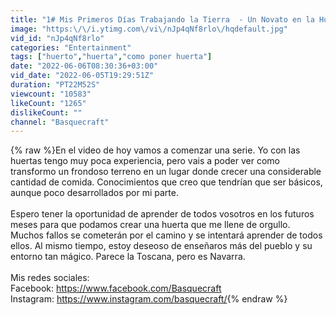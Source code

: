 ```yaml
---
title: "1# Mis Primeros Días Trabajando la Tierra  - Un Novato en la Huerta"
image: "https:\/\/i.ytimg.com\/vi\/nJp4qNf8rlo\/hqdefault.jpg"
vid_id: "nJp4qNf8rlo"
categories: "Entertainment"
tags: ["huerto","huerta","como poner huerta"]
date: "2022-06-06T08:30:36+03:00"
vid_date: "2022-06-05T19:29:51Z"
duration: "PT22M52S"
viewcount: "10583"
likeCount: "1265"
dislikeCount: ""
channel: "Basquecraft"
---
```

{% raw %}En el video de hoy vamos a comenzar una serie. Yo con las huertas tengo muy poca experiencia, pero vais a poder ver como transformo un frondoso terreno en un lugar donde crecer una considerable cantidad de comida. Conocimientos que creo que tendrían que ser básicos, aunque poco desarrollados por mi parte. <br /><br />Espero tener la oportunidad de aprender de todos vosotros en los futuros meses para que podamos crear una huerta que me llene de orgullo. Muchos fallos se cometerán por el camino y se intentará aprender de todos ellos. Al mismo tiempo, estoy deseoso de enseñaros más del pueblo y su entorno tan mágico. Parece la Toscana, pero es Navarra.<br /><br />Mis redes sociales: <br />Facebook: <a rel="nofollow" target="blank" href="https://www.facebook.com/Basquecraft">https://www.facebook.com/Basquecraft</a> <br />Instagram: <a rel="nofollow" target="blank" href="https://www.instagram.com/basquecraft/">https://www.instagram.com/basquecraft/</a>{% endraw %}
